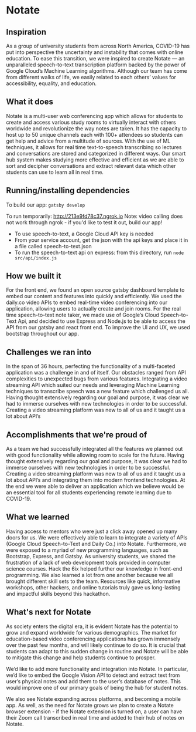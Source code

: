 # Notate
## Inspiration
As a group of university students from across North America, COVID-19 has put into perspective the uncertainty and instability that comes with online education. To ease this transition, we were inspired to create Notate — an unparalleled speech-to-text transcription platform backed by the power of Google Cloud’s Machine Learning algorithms. Although our team has come from different walks of life, we easily related to each others’ values for accessibility, equality, and education.

## What it does
Notate is a multi-user web conferencing app which allows for students to create and access various study rooms to virtually interact with others worldwide and revolutionize the way notes are taken. It has the capacity to host up to 50 unique channels each with 100+ attendees so students can get help and advice from a multitude of sources. With the use of ML techniques, it allows for real time text-to-speech transcribing so lectures and conversations are stored and categorized in different ways. Our smart hub system makes studying more effective and efficient as we are able to sort and decipher conversations and extract relevant data which other students can use to learn all in real time.

## Running/installing dependencies
To build our app: `gatsby develop`

To run temporarily: http://213e9fd78c37.ngrok.io
Note: video calling does not work through ngrok - if you'd like to test it out, build our app!

- To use speech-to-text, a Google Cloud API key is needed
- From your service account, get the json with the api keys and place it in a file called speech-to-text.json
- To run the speech-to-text api on express: from this directory, run `node src/api/index.js`


## How we built it
For the front end, we found an open source gatsby dashboard template to embed our content and features into quickly and efficiently. We used the daily.co video APIs to embed real-time video conferencing into our application, allowing users to actually create and join rooms. For the real time speech-to-text note taker, we made use of Google’s Cloud Speech-to-Text Api, and decided to use Express and Node.js to be able to access the API from our gatsby and react front end. To improve the UI and UX, we used bootstrap throughout our app.

## Challenges we ran into
In the span of 36 hours, perfecting the functionality of a multi-faceted application was a challenge in and of itself. Our obstacles ranged from API complexities to unexpected bugs from various features. Integrating a video streaming API which suited our needs and leveraging Machine Learning techniques to transcribe speech was a new feature which challenged us all. Having thought extensively regarding our goal and purpose, it was clear we had to immerse ourselves with new technologies in order to be successful. Creating a video streaming platform was new to all of us and it taught us a lot about API’s 

## Accomplishments that we're proud of
As a team we had successfully integrated all the features we planned out with good functionality while allowing room to scale for the future. Having thought extensively regarding our goal and purpose, it was clear we had to immerse ourselves with new technologies in order to be successful. Creating a video streaming platform was new to all of us and it taught us a lot about API’s and integrating them into modern frontend technologies. At the end we were able to deliver an application which we believe would be an essential tool for all students experiencing remote learning due to COVID-19.

## What we learned
Having access to mentors who were just a click away opened up many doors for us. We were effectively able to learn to integrate a variety of APIs (Google Cloud Speech-to-Text and Daily Co.) into Notate. Furthermore, we were exposed to a myriad of new programming languages, such as Bootstrap, Express, and Gatsby. As university students, we shared the frustration of a lack of web development tools provided in computer science courses. Hack the 6ix helped further our knowledge in front-end programming. We also learned a lot from one another because we all brought different skill sets to the team. Resources like quick, informative workshops, other hackers, and online tutorials truly gave us long-lasting and impactful skills beyond this hackathon. 


## What's next for Notate
As society enters the digital era, it is evident Notate has the potential to grow and expand worldwide for various demographics. The market for education-based video conferencing applications has grown immensely over the past few months, and will likely continue to do so. It is crucial that students can adapt to this sudden change in routine and Notate will be able to mitigate this change and help students continue to prosper.

We’d like to add more functionality and integration into Notate. In particular, we’d like to embed the Google Vision API to detect and extract text from user’s physical notes and add them to the user’s database of notes. This would improve one of our primary goals of being the hub for student notes.

We also see Notate expanding across platforms, and becoming a mobile app.  As well, as the need for Notate grows we plan to create a Notate browser extension - if the Notate extension is turned on, a user can have their Zoom call transcribed in real time and added to their hub of notes on Notate.




